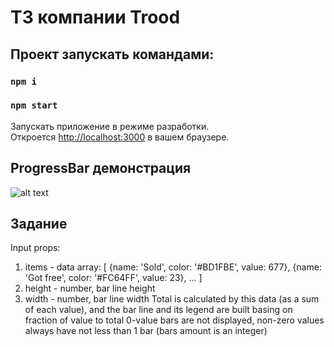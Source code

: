 # ТЗ компании Trood
## Проект запускать командами:

### `npm i`
### `npm start`

Запускать приложение в режиме разработки.\
Откроется  [http://localhost:3000](http://localhost:3000) в вашем браузере.

## ProgressBar демонстрация

![alt text](https://downloader.disk.yandex.ru/preview/cc9b0b34ac0811ed16371508cdab46d5e81007f8e59e5c13a378c56fb163432a/6335b42c/TUU-CvWnXRlgYMiyq5s3YUd0G-v99OaAtV5dhZDP8rYHiUjPJbG0Got1Ie3BV6mSkPRKCn7Q1a39Q043m-sMJQ%3D%3D?uid=0&filename=Screen%20Shot%202022-09-29%20at%202.04.21%20PM.png&disposition=inline&hash=&limit=0&content_type=image%2Fpng&owner_uid=0&tknv=v2&size=2560x1266)

## Задание
Input props:
1. items - data array:
[
{name: 'Sold', color: '#BD1FBE', value: 677},
{name: 'Got free', color: '#FC64FF', value: 23},
...
]
2. height - number, bar line height
3. width - number, bar line width
Total is calculated by this data (as a sum of each value), and the bar line and its legend are built basing on fraction of value to total
0-value bars are not displayed, non-zero values always have not less than 1 bar (bars amount is an integer)
